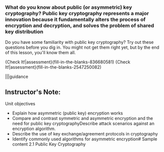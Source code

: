### What do you know about public (or asymmetric) key  cryptography? Public key cryptography represents a major innovation because it fundamentally alters the process of encryption and decryption, and solves the problem of shared key distribution  

Do you have some familiarity with public key cryptography? Try out these  questions before you dig in. You might not get them right yet, but by the end of this lesson, you'll know them all.

{Check It!|assessment}(fill-in-the-blanks-836680581)
{Check It!|assessment}(fill-in-the-blanks-2547250082)

|||guidance
 ## Instructor's Note:
 Unit objectives
- Explain how asymmetric (public key) encryption works
- Compare and contrast symmetric and asymmetric encryption and the need for public key cryptographyDescribe attack scenarios against an encryption algorithm.
- Describe the use of key exchange/agreement protocols in cryptography
- Identify commonly used algorithms for asymmetric encryption# Sample content 2.1 Public Key Cryptography